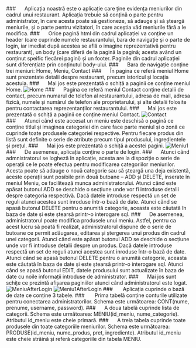###&nbsp;&nbsp;&nbsp;&nbsp;&nbsp;&nbsp;Aplicația noastră este o aplicație care ține evidența meniurilor din cadrul unui restaurant. Aplicația trebuie să conțină o parte pentru administrator, în care acesta poate să gestioneze, să adauge și să șteargă meniurile, și o parte pentru vizitatori, în care aceștia văd meniurile fără a le modifica.
###&nbsp;&nbsp;&nbsp;&nbsp;&nbsp;&nbsp;Orice pagină html din cadrul aplicației va conține un header (care cuprinde numele restaurantului, bara de navigație și o parte de login, iar imediat după acestea se află o imagine reprezentativă pentru restaurant), un body (care diferă de la pagină la pagină; acesta având un conținut speific fiecărei pagini) și un footer. Paginile din cadrul aplicației sunt diferențiate prin conținutul body-ului.
###&nbsp;&nbsp;&nbsp;&nbsp;&nbsp;&nbsp;Bara de navigație conține trei meniuri: Home, Meniu, Contact
###&nbsp;&nbsp;&nbsp;&nbsp;&nbsp;&nbsp;În pagina ce referă meniul Home sunt prezentate detalii despre restaurant, precum istoricul și locația acestuia.
###&nbsp;&nbsp;&nbsp;&nbsp;&nbsp;&nbsp;Mai jos este prezentată o schiță a paginii ce conține meniul Home.
![Home](https://github.com/FEduardd/ImaginiPentruMarkdown/blob/master/Home.png?raw=true)
###&nbsp;&nbsp;&nbsp;&nbsp;&nbsp;&nbsp;Pagina ce referă meniul Contact conține detalii de contact, precum numarul de telefon al restaurantului, adresa de mail, adresa fizică, numele și numărul de telefon ale proprietarului, și alte detalii folosite pentru contactarea reprezentanților restaurantului.
###&nbsp;&nbsp;&nbsp;&nbsp;&nbsp;&nbsp;Mai jos este prezentată o schiță a paginii ce conține meniul Contact.
![Contact](https://github.com/FEduardd/ImaginiPentruMarkdown/blob/master/Contact.png?raw=true)
###&nbsp;&nbsp;&nbsp;&nbsp;&nbsp;&nbsp;Atunci când este accesat un meniu este deschisă o pagină ce conține titlul și imaginea categoriei din care face parte meniul și o zonă ce cuprinde toate produsele categoriei respective. Pentru fiecare produs din listă sunt definite o serie de atribute precum tipul produsului, ingredientele și prețul.
###&nbsp;&nbsp;&nbsp;&nbsp;&nbsp;&nbsp;Mai jos este prezentată o schiță a acestei pagini.
![Meniu1](https://github.com/FEduardd/ImaginiPentruMarkdown/blob/master/Meniu1.png?raw=true)
###&nbsp;&nbsp;&nbsp;&nbsp;&nbsp;&nbsp;De asemenea, aplicația conține o parte de login. 
###&nbsp;&nbsp;&nbsp;&nbsp;&nbsp;&nbsp;Atunci când admnistratorul se logheză în aplicație, acesta are la dispoziție o serie de operații ce le poate efectua pentru modificarea categoriilor meniurilor. Acesta poate să adauge o nouă categorie sau să șteargă una deja existentă, aceste operații sunt posibile prin două butoane – ADD și DELETE, inserate în meniul Meniu, ce facilitează munca administratorului. Atunci când este apăsat butonul ADD se deschide o secțiune unde vor fi introduse detalii despre categoria respectivă. Dacă datele introduse respectă un set de reguli atunci acestea sunt inroduse într-o bază de date. Atunci când se apasă butonul DELETE pentru o anumită categorie, aceasta este căutată în baza de date și este ștearsă printr-o interogare sql.
###&nbsp;&nbsp;&nbsp;&nbsp;&nbsp;&nbsp;De asemenea, administratorul poate modifica produsele unui meniu. Astfel, pentru ca acest lucru să poată fi realizat, administratorul dispune de o serie de butoane ce permit adăugarea, editarea și ștergerea unui produs din cadrul unei categorii. Atunci când este apăsat butonul ADD se deschide o secțiune unde vor fi introduse detalii despre un produs. Dacă datele introduse respectă un set de reguli atunci acestea sunt inroduse într-o bază de date. Atunci când se apasă butonul DELETE pentru o anumită categorie, aceasta este căutată în baza de date și este ștearsă printr-o interogare sql. Atunci când se apasă butonul EDIT, datele produsului sunt actualizate în baza de date cu noile informații introduse de administrator.
###&nbsp;&nbsp;&nbsp;&nbsp;&nbsp;&nbsp;Mai jos sunt schițe ce prezintă afișarea paginiilor atunci când administratorul este logat.
![MeniuAfterLogin](https://github.com/FEduardd/ImaginiPentruMarkdown/blob/master/MeniuAfterLogin.png?raw=true)
![Meniu1AfterLogin](https://github.com/FEduardd/ImaginiPentruMarkdown/blob/master/Meniu1AfterLogin.png?raw=true)
###&nbsp;&nbsp;&nbsp;&nbsp;&nbsp;&nbsp; Aplicația cuprinde o bază de date ce conține 3 tabele. 
###&nbsp;&nbsp;&nbsp;&nbsp;&nbsp;&nbsp; Prima tabelă conține conturile utilizate pentru conectarea administratorilor. Schema este următoarea: CONT(nume, prenume, username, password).
###&nbsp;&nbsp;&nbsp;&nbsp;&nbsp;&nbsp;A doua tabelă cuprinde lista de categorii. Schema este următoarea: MENIU(id_meniu, nume_categorie). Atributul id_meniu este cheie primară.
###&nbsp;&nbsp;&nbsp;&nbsp;&nbsp;&nbsp;A treia tabela cuprinde toate produsele din toate categoriile meniurilor. Schema este următoarea: PRODUSE(id_meniu, nume_produs, pret, ingrediente). Atributul id_meniu este cheie străină și referă categoriile din tabela MENIU.

